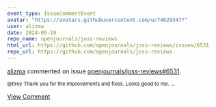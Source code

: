 ```yaml
---
event_type: IssueCommentEvent
avatar: "https://avatars.githubusercontent.com/u/74629347?"
user: alizma
date: 2024-05-19
repo_name: openjournals/joss-reviews
html_url: https://github.com/openjournals/joss-reviews/issues/6531
repo_url: https://github.com/openjournals/joss-reviews
---
```


<a href='https://github.com/alizma' target='_blank'>alizma</a> commented on issue <a href='https://github.com/openjournals/joss-reviews/issues/6531' target='_blank'>openjournals/joss-reviews#6531</a>.

<small>@tlroy Thank you for the improvements and fixes. Looks good to me.  ...</small>

<a href='https://github.com/openjournals/joss-reviews/issues/6531' target='_blank'>View Comment</a>